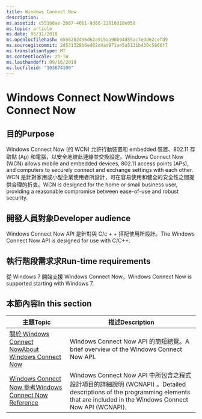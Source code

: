 ```yaml
---
title: Windows Connect Now
description: .
ms.assetid: c551b8ae-2b87-4661-8d86-22010d18e058
ms.topic: article
ms.date: 05/31/2018
ms.openlocfilehash: 6556282495d62a915aa90b94d55ac7edd62cefd9
ms.sourcegitcommit: 2d531328b6ed82d4ad971a45a5131b430c5866f7
ms.translationtype: MT
ms.contentlocale: zh-TW
ms.lasthandoff: 09/16/2019
ms.locfileid: "103674100"
---
```

# <a name="windows-connect-now"></a><span data-ttu-id="7a12f-103">Windows Connect Now</span><span class="sxs-lookup"><span data-stu-id="7a12f-103">Windows Connect Now</span></span>

## <a name="purpose"></a><span data-ttu-id="7a12f-104">目的</span><span class="sxs-lookup"><span data-stu-id="7a12f-104">Purpose</span></span>

<span data-ttu-id="7a12f-105">Windows Connect Now (的 WCN) 允許行動裝置和 embedded 裝置、802.11 存取點 (Ap) 和電腦，以安全地彼此連線並交換設定。</span><span class="sxs-lookup"><span data-stu-id="7a12f-105">Windows Connect Now (WCN) allows mobile and embedded devices, 802.11 access points (APs), and computers to securely connect and exchange settings with each other.</span></span> <span data-ttu-id="7a12f-106">WCN 是針對家用或小型企業使用者所設計，可在容易使用和健全的安全性之間提供合理的折衷。</span><span class="sxs-lookup"><span data-stu-id="7a12f-106">WCN is designed for the home or small business user, providing a reasonable compromise between ease-of-use and robust security.</span></span>

## <a name="developer-audience"></a><span data-ttu-id="7a12f-107">開發人員對象</span><span class="sxs-lookup"><span data-stu-id="7a12f-107">Developer audience</span></span>

<span data-ttu-id="7a12f-108">Windows Connect Now API 是針對與 C/c + + 搭配使用所設計。</span><span class="sxs-lookup"><span data-stu-id="7a12f-108">The Windows Connect Now API is designed for use with C/C++.</span></span>

## <a name="run-time-requirements"></a><span data-ttu-id="7a12f-109">執行階段需求求</span><span class="sxs-lookup"><span data-stu-id="7a12f-109">Run-time requirements</span></span>

<span data-ttu-id="7a12f-110">從 Windows 7 開始支援 Windows Connect Now。</span><span class="sxs-lookup"><span data-stu-id="7a12f-110">Windows Connect Now is supported starting with Windows 7.</span></span>

## <a name="in-this-section"></a><span data-ttu-id="7a12f-111">本節內容</span><span class="sxs-lookup"><span data-stu-id="7a12f-111">In this section</span></span>



| <span data-ttu-id="7a12f-112">主題</span><span class="sxs-lookup"><span data-stu-id="7a12f-112">Topic</span></span>                                                                         | <span data-ttu-id="7a12f-113">描述</span><span class="sxs-lookup"><span data-stu-id="7a12f-113">Description</span></span>                                                                                                             |
|-------------------------------------------------------------------------------|-------------------------------------------------------------------------------------------------------------------------|
| [<span data-ttu-id="7a12f-114">關於 Windows Connect Now</span><span class="sxs-lookup"><span data-stu-id="7a12f-114">About Windows Connect Now</span></span>](about-windows-connect-now.md)<br/>         | <span data-ttu-id="7a12f-115">Windows Connect Now API 的簡短總覽。</span><span class="sxs-lookup"><span data-stu-id="7a12f-115">A brief overview of the Windows Connect Now API.</span></span><br/>                                                             |
| [<span data-ttu-id="7a12f-116">Windows Connect Now 參考</span><span class="sxs-lookup"><span data-stu-id="7a12f-116">Windows Connect Now Reference</span></span>](windows-connect-now-reference.md)<br/> | <span data-ttu-id="7a12f-117">Windows Connect Now API 中所包含之程式設計項目的詳細說明 (WCNAPI) 。</span><span class="sxs-lookup"><span data-stu-id="7a12f-117">Detailed descriptions of the programming elements that are included in the Windows Connect Now API (WCNAPI).</span></span><br/> |



 

 

 





